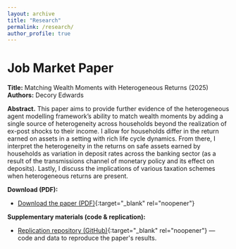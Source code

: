 ```yaml
---
layout: archive
title: "Research"
permalink: /research/
author_profile: true
---
```


# Job Market Paper

**Title:** Matching Wealth Moments with Heterogeneous Returns (2025)  
**Authors:** Decory Edwards

**Abstract.** This paper aims to provide further evidence of the heterogeneous agent modelling framework’s ability to match wealth moments by adding a single source of heterogeneity across households beyond the realization of ex-post shocks to their income. I allow for households differ in the return earned on assets in a setting with rich life cycle dynamics. From there, I interpret the heterogeneity in the returns on safe assets earned by households as variation in deposit rates across the banking sector (as a result of the transmissions channel of monetary policy and its effect on deposits). Lastly, I discuss the implications of various taxation schemes when heterogeneous returns are present. 

**Download (PDF):**  
- [Download the paper (PDF)](/files/Chp1-draft.pdf){:target="_blank" rel="noopener"}

**Supplementary materials (code & replication):**  
- [Replication repository (GitHub)](https://github.com/dedwar65/Chp1-HetReturns){:target="_blank" rel="noopener"} — code and data to reproduce the paper's results.




